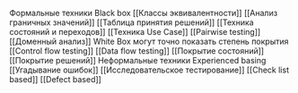 Формальные техники
	Black box
		[[Классы эквивалентности]]
		[[Анализ граничных значений]]
		[[Таблица принятия решений]]
		[[Техника состояний и переходов]]
		[[Техника Use Case]]
		[[Pairwise testing]]
		[[Доменный анализ]]
	White Box могут точно показать степень покрытия
		[[Control flow testing]]
		[[Data flow testing]]
		[[Покрытие состояний]]
		[[Покрытие решений]]
Неформальные техники
	Experienced basing
		[[Угадывание ошибок]]
		[[Исследовательское тестирование]]
		 [[Check list based]]
		 [[Defect based]]